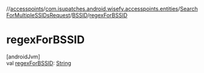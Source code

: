 //[accesspoints](../../../../index.md)/[com.isupatches.android.wisefy.accesspoints.entities](../../index.md)/[SearchForMultipleSSIDsRequest](../index.md)/[BSSID](index.md)/[regexForBSSID](regex-for-b-s-s-i-d.md)

# regexForBSSID

[androidJvm]\
val [regexForBSSID](regex-for-b-s-s-i-d.md): [String](https://kotlinlang.org/api/latest/jvm/stdlib/kotlin/-string/index.html)
